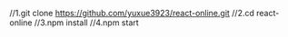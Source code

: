 //1.git clone https://github.com/yuxue3923/react-online.git
//2.cd react-online
//3.npm install
//4.npm start